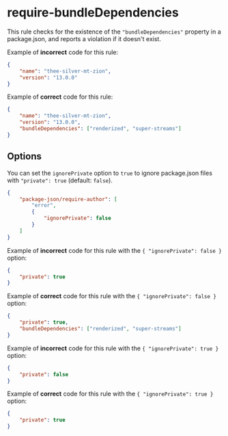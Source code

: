 # require-bundleDependencies

<!-- end auto-generated rule header -->

This rule checks for the existence of the `"bundleDependencies"` property in a package.json, and reports a violation if it doesn't exist.

Example of **incorrect** code for this rule:

```json
{
	"name": "thee-silver-mt-zion",
	"version": "13.0.0"
}
```

Example of **correct** code for this rule:

```json
{
	"name": "thee-silver-mt-zion",
	"version": "13.0.0",
	"bundleDependencies": ["renderized", "super-streams"]
}
```

## Options

You can set the `ignorePrivate` option to `true` to ignore package.json files with `"private": true` (default: `false`).

```json
{
	"package-json/require-author": [
		"error",
		{
			"ignorePrivate": false
		}
	]
}
```

Example of **incorrect** code for this rule with the `{ "ignorePrivate": false }` option:

```json
{
	"private": true
}
```

Example of **correct** code for this rule with the `{ "ignorePrivate": false }` option:

```json
{
	"private": true,
	"bundleDependencies": ["renderized", "super-streams"]
}
```

Example of **incorrect** code for this rule with the `{ "ignorePrivate": true }` option:

```json
{
	"private": false
}
```

Example of **correct** code for this rule with the `{ "ignorePrivate": true }` option:

```json
{
	"private": true
}
```
